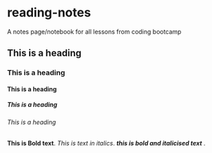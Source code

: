 # reading-notes
A notes page/notebook for all lessons from coding bootcamp
## This is a heading
### This is a heading
#### This is a heading
##### This is a heading
###### This is a heading

**This is Bold text**.
*This is text in italics*.
_**this is bold and italicised text**_ .
